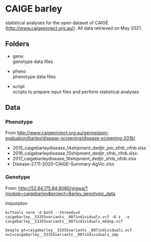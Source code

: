 # CAIGE barley
statistical analyses for the open dataset of CAIGE (http://www.caigeproject.org.au/). All data retrieved on May 2021.

## Folders

- geno  
genotype data files

- pheno  
phenotype data files

- script  
scripts to prepare input files and perform statistical analyses

## Data

### Phenotype 

From http://www.caigeproject.org.au/germplasm-evaluation/barley/disease-screening/disease-screening-2016/
- 2015_caigebarleydisease_14shipment_dedjtr_pm_sfnb_nfnb.xlsx
- 2016_caigebarleydisease_15shipment_dedjtr_sfnb_nfnb.xlsx:
- 2017_caigebarleydisease_16shipment_dedjtr_sfnb_nfnb.xlsx
- Disease-27.11-2020-CAIGE-Summary-AgVic.xlsx

### Genotype 

From: http://52.64.175.84:8080/gigwa/?module=caigebarley&project=Barley_genotypic_data

Imputation
```
bcftools norm -d both --threads=4 caigebarley__53355variants__807individuals.vcf -O z  -o caigebarley__53355variants__807individuals_mkdup.vcf

beagle gt=caigebarley__53355variants__807individuals.vcf out=caigebarley__53355variants__807individuals_imp
```
